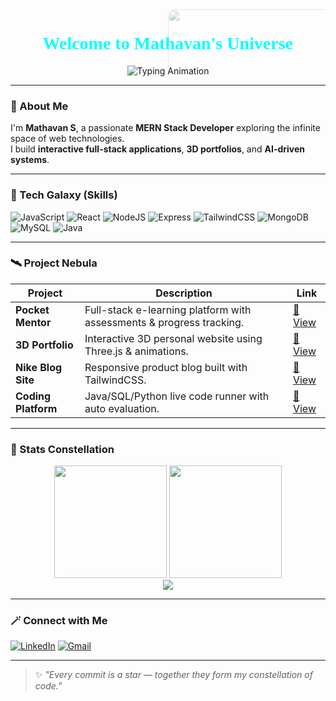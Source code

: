 <!-- Animated Starry Background Profile -->
<div align="center" style="position:relative;overflow:hidden;">
  <img src="https://i.gifer.com/7VE.gif" width="100%" height="250px" style="object-fit:cover;opacity:0.4;position:absolute;z-index:-1;border-radius:12px;">
  
  <h1 align="center" style="color:#00FFFF; font-family:JetBrains Mono;">
    🌌 Welcome to Mathavan's Universe 👋
  </h1>
  <img src="https://readme-typing-svg.herokuapp.com?font=Jetbrains+Mono&size=30&duration=3000&color=00FFFF&center=true&vCenter=true&width=600&lines=Hey+I'm+Mathavan;MERN+Stack+Developer;Exploring+the+Tech+Galaxy..." alt="Typing Animation"/>
</div>

---

### 🚀 About Me
I'm **Mathavan S**, a passionate **MERN Stack Developer** exploring the infinite space of web technologies.  
I build **interactive full-stack applications**, **3D portfolios**, and **AI-driven systems**.

---

### 🌌 Tech Galaxy (Skills)
![JavaScript](https://img.shields.io/badge/JavaScript-F7DF1E?style=for-the-badge&logo=javascript&logoColor=black)
![React](https://img.shields.io/badge/React-20232A?style=for-the-badge&logo=react&logoColor=61DAFB)
![NodeJS](https://img.shields.io/badge/Node.js-339933?style=for-the-badge&logo=node.js&logoColor=white)
![Express](https://img.shields.io/badge/Express.js-000000?style=for-the-badge&logo=express&logoColor=white)
![TailwindCSS](https://img.shields.io/badge/TailwindCSS-38B2AC?style=for-the-badge&logo=tailwind-css&logoColor=white)
![MongoDB](https://img.shields.io/badge/MongoDB-4EA94B?style=for-the-badge&logo=mongodb&logoColor=white)
![MySQL](https://img.shields.io/badge/MySQL-4479A1?style=for-the-badge&logo=mysql&logoColor=white)
![Java](https://img.shields.io/badge/Java-ED8B00?style=for-the-badge&logo=openjdk&logoColor=white)

---

### 🛰️ Project Nebula
| Project | Description | Link |
|----------|--------------|------|
| **Pocket Mentor** | Full-stack e-learning platform with assessments & progress tracking. | [🔗 View](https://pocketmentor-frontend.onrender.com/) |
| **3D Portfolio** | Interactive 3D personal website using Three.js & animations. | [🔗 View](https://portfolio-53dh.onrender.com/) |
| **Nike Blog Site** | Responsive product blog built with TailwindCSS. | [🔗 View](https://tailwind-project-hf43.onrender.com/) |
| **Coding Platform** | Java/SQL/Python live code runner with auto evaluation. | [🔗 View](https://coding-assessment-bqdp.onrender.com/) |

---

### 🌟 Stats Constellation
<div align="center">
  <img src="https://github-readme-stats.vercel.app/api?username=Mathavan208&theme=tokyonight&show_icons=true&hide_border=true&count_private=true" height="180"/>
  <img src="https://github-readme-streak-stats.herokuapp.com?user=Mathavan208&theme=tokyonight&hide_border=true" height="180"/>
</div>

<div align="center">
  <img src="https://github-profile-summary-cards.vercel.app/api/cards/profile-details?username=Mathavan208&theme=tokyonight" />
</div>

---

### 🪄 Connect with Me
[![LinkedIn](https://img.shields.io/badge/LinkedIn-Mathavan_S-0077B5?style=for-the-badge&logo=linkedin&logoColor=white)](https://www.linkedin.com/in/mathavan-s-01716b249)
[![Gmail](https://img.shields.io/badge/Gmail-maddymathavan209@gmail.com-D14836?style=for-the-badge&logo=gmail&logoColor=white)](mailto:maddymathavan209@gmail.com)

---

> ✨ *"Every commit is a star — together they form my constellation of code."*
